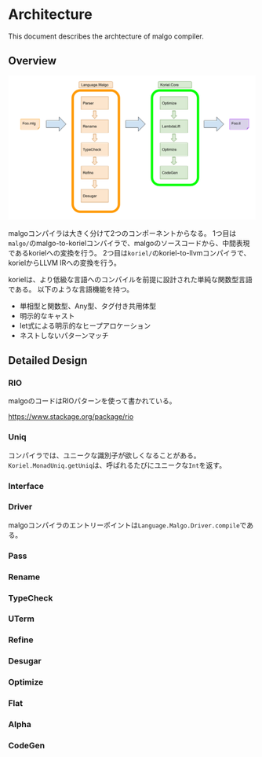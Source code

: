 # Architecture

This document describes the archtecture of malgo compiler.

## Overview

![](/docs/malgo_overview.png)

malgoコンパイラは大きく分けて2つのコンポーネントからなる。
1つ目は`malgo/`のmalgo-to-korielコンパイラで、malgoのソースコードから、中間表現であるkorielへの変換を行う。
2つ目は`koriel/`のkoriel-to-llvmコンパイラで、korielからLLVM IRへの変換を行う。

korielは、より低級な言語へのコンパイルを前提に設計された単純な関数型言語である。
以下のような言語機能を持つ。

* 単相型と関数型、Any型、タグ付き共用体型
* 明示的なキャスト
* let式による明示的なヒープアロケーション
* ネストしないパターンマッチ

## Detailed Design

### RIO

malgoのコードはRIOパターンを使って書かれている。

https://www.stackage.org/package/rio

### Uniq

コンパイラでは、ユニークな識別子が欲しくなることがある。
`Koriel.MonadUniq.getUniq`は、呼ばれるたびにユニークな`Int`を返す。

### Interface

### Driver

malgoコンパイラのエントリーポイントは`Language.Malgo.Driver.compile`である。

### Pass
### Rename
### TypeCheck
### UTerm
### Refine
### Desugar
### Optimize
### Flat
### Alpha
### CodeGen
